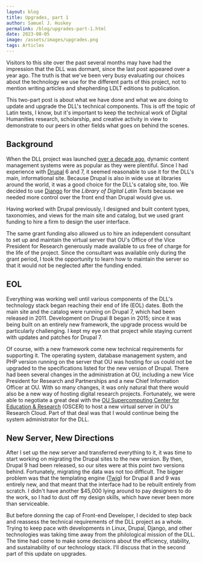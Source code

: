 ```yaml
---
layout: blog
title: Upgrades, part 1
author: Samuel J. Huskey
permalink: /blog/upgrades-part-1.html
date: 2023-08-05
image: /assets/images/upgrades.png
tags: Articles
---
```


Visitors to this site over the past several months may have had the impression that the DLL was dormant, since the last post appeared over a year ago. The truth is that we've been very busy evaluating our choices about the technology we use for the different parts of this project, not to mention writing articles and shepherding LDLT editions to publication.

This two-part post is about what we have done and what we are doing to update and upgrade the DLL's technical components. This is off the topic of Latin texts, I know, but it's important to keep the technical work of Digital Humanities research, scholarship, and creative activity in view to demonstrate to our peers in other fields what goes on behind the scenes.

## Background

When the DLL project was launched [over a decade ago](https://www.mellon.org/grant-details/digital-latin-library-9512), dynamic content management systems were as popular as they were plentiful. Since I had experience with [Drupal](https://drupal.org/) 6 and 7, it seemed reasonable to use it for the DLL's main, informational site. Because Drupal is also in wide use at libraries around the world, it was a good choice for the DLL's catalog site, too. We decided to use [Django](https://www.django-cms.org/en/) for the _Library of Digital Latin Texts_ because we needed more control over the front end than Drupal would give us.

Having worked with Drupal previously, I designed and built content types, taxonomies, and views for the main site and catalog, but we used grant funding to hire a firm to design the user interface.

The same grant funding also allowed us to hire an independent consultant to set up and maintain the virtual server that OU's Office of the Vice President for Research generously made available to us free of charge for the life of the project. Since the consultant was available only during the grant period, I took the opportunity to learn how to maintain the server so that it would not be neglected after the funding ended.

## EOL

Everything was working well until various components of the DLL's technology stack began reaching their end of life (EOL) dates. Both the main site and the catalog were running on Drupal 7, which had been released in 2011. Development on Drupal 8 began in 2015; since it was being built on an entirely new framework, the upgrade process would be particularly challenging. I kept my eye on that project while staying current with updates and patches for Drupal 7.

Of course, with a new framework come new technical requirements for supporting it. The operating system, database management system, and PHP version running on the server that OU was hosting for us could not be upgraded to the specifications listed for the new version of Drupal. There had been several changes in the administration at OU, including a new Vice President for Research and Partnerships and a new Chief Information Officer at OU. With so many changes, it was only natural that there would also be a new way of hosting digital research projects. Fortunately, we were able to negotiate a great deal with the [OU Supercomputing Center for Education & Research](https://www.ou.edu/oscer) (OSCER) to host a new virtual server in OU's Research Cloud. Part of that deal was that I would continue being the system administrator for the DLL.

## New Server, New Directions

After I set up the new server and transferred everything to it, it was time to start working on migrating the Drupal sites to the new version. By then, Drupal 9 had been released, so our sites were at this point _two_ versions behind. Fortunately, migrating the data was not too difficult. The bigger problem was that the templating engine ([Twig](https://twig.symfony.com/)) for Drupal 8 and 9 was entirely new, and that meant that the interface had to be rebuilt entirely from scratch. I didn't have another $45,000 lying around to pay designers to do the work, so I had to dust off my design skills, which have never been more than serviceable.

But before donning the cap of Front-end Developer, I decided to step back and reassess the technical requirements of the DLL project as a whole. Trying to keep pace with developments in Linux, Drupal, Django, and other technologies was taking time away from the philological mission of the DLL. The time had come to make some decisions about the efficiency, stability, and sustainability of our technology stack. I'll discuss that in the second part of this update on upgrades.
